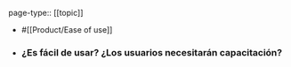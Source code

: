 page-type:: [[topic]]

- #[[Product/Ease of use]]

- ### ¿Es fácil de usar? ¿Los usuarios necesitarán capacitación?



